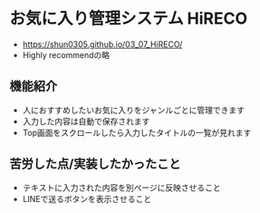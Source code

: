 # お気に入り管理システム HiRECO
- https://shun0305.github.io/03_07_HiRECO/
- Highly recommendの略

## 機能紹介
- 人におすすめしたいお気に入りをジャンルごとに管理できます
- 入力した内容は自動で保存されます
- Top画面をスクロールしたら入力したタイトルの一覧が見れます

## 苦労した点/実装したかったこと
- テキストに入力された内容を別ページに反映させること
- LINEで送るボタンを表示させること
